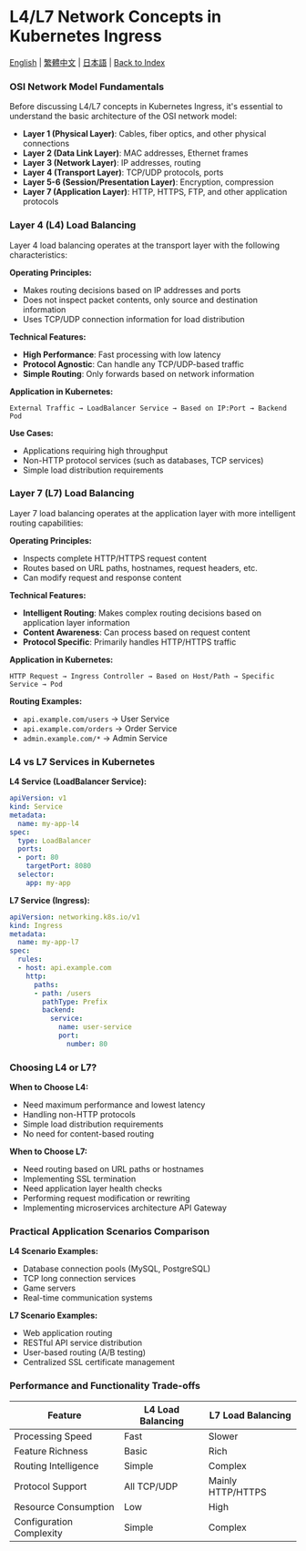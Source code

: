 # L4/L7 Network Concepts in Kubernetes Ingress

[English](../en/27_l4_l7.md) | [繁體中文](../zh-tw/27_l4_l7.md) | [日本語](../ja/27_l4_l7.md) | [Back to Index](../README.md)

### OSI Network Model Fundamentals

Before discussing L4/L7 concepts in Kubernetes Ingress, it's essential to understand the basic architecture of the OSI network model:

- **Layer 1 (Physical Layer)**: Cables, fiber optics, and other physical connections
- **Layer 2 (Data Link Layer)**: MAC addresses, Ethernet frames
- **Layer 3 (Network Layer)**: IP addresses, routing
- **Layer 4 (Transport Layer)**: TCP/UDP protocols, ports
- **Layer 5-6 (Session/Presentation Layer)**: Encryption, compression
- **Layer 7 (Application Layer)**: HTTP, HTTPS, FTP, and other application protocols

### Layer 4 (L4) Load Balancing

Layer 4 load balancing operates at the transport layer with the following characteristics:

**Operating Principles:**
- Makes routing decisions based on IP addresses and ports
- Does not inspect packet contents, only source and destination information
- Uses TCP/UDP connection information for load distribution

**Technical Features:**
- **High Performance**: Fast processing with low latency
- **Protocol Agnostic**: Can handle any TCP/UDP-based traffic
- **Simple Routing**: Only forwards based on network information

**Application in Kubernetes:**
```
External Traffic → LoadBalancer Service → Based on IP:Port → Backend Pod
```

**Use Cases:**
- Applications requiring high throughput
- Non-HTTP protocol services (such as databases, TCP services)
- Simple load distribution requirements

### Layer 7 (L7) Load Balancing

Layer 7 load balancing operates at the application layer with more intelligent routing capabilities:

**Operating Principles:**
- Inspects complete HTTP/HTTPS request content
- Routes based on URL paths, hostnames, request headers, etc.
- Can modify request and response content

**Technical Features:**
- **Intelligent Routing**: Makes complex routing decisions based on application layer information
- **Content Awareness**: Can process based on request content
- **Protocol Specific**: Primarily handles HTTP/HTTPS traffic

**Application in Kubernetes:**
```
HTTP Request → Ingress Controller → Based on Host/Path → Specific Service → Pod
```

**Routing Examples:**
- `api.example.com/users` → User Service
- `api.example.com/orders` → Order Service
- `admin.example.com/*` → Admin Service

### L4 vs L7 Services in Kubernetes

**L4 Service (LoadBalancer Service):**
```yaml
apiVersion: v1
kind: Service
metadata:
  name: my-app-l4
spec:
  type: LoadBalancer
  ports:
  - port: 80
    targetPort: 8080
  selector:
    app: my-app
```

**L7 Service (Ingress):**
```yaml
apiVersion: networking.k8s.io/v1
kind: Ingress
metadata:
  name: my-app-l7
spec:
  rules:
  - host: api.example.com
    http:
      paths:
      - path: /users
        pathType: Prefix
        backend:
          service:
            name: user-service
            port:
              number: 80
```

### Choosing L4 or L7?

**When to Choose L4:**
- Need maximum performance and lowest latency
- Handling non-HTTP protocols
- Simple load distribution requirements
- No need for content-based routing

**When to Choose L7:**
- Need routing based on URL paths or hostnames
- Implementing SSL termination
- Need application layer health checks
- Performing request modification or rewriting
- Implementing microservices architecture API Gateway

### Practical Application Scenarios Comparison

**L4 Scenario Examples:**
- Database connection pools (MySQL, PostgreSQL)
- TCP long connection services
- Game servers
- Real-time communication systems

**L7 Scenario Examples:**
- Web application routing
- RESTful API service distribution
- User-based routing (A/B testing)
- Centralized SSL certificate management

### Performance and Functionality Trade-offs

| Feature | L4 Load Balancing | L7 Load Balancing |
|---------|-------------------|-------------------|
| Processing Speed | Fast | Slower |
| Feature Richness | Basic | Rich |
| Routing Intelligence | Simple | Complex |
| Protocol Support | All TCP/UDP | Mainly HTTP/HTTPS |
| Resource Consumption | Low | High |
| Configuration Complexity | Simple | Complex |